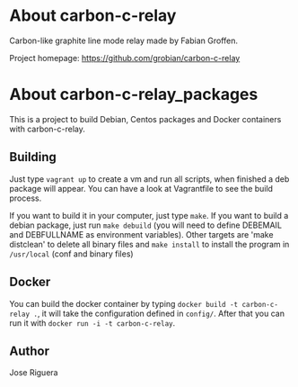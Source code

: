 About carbon-c-relay
====================

Carbon-like graphite line mode relay made by Fabian Groffen.

Project homepage: https://github.com/grobian/carbon-c-relay 


About carbon-c-relay_packages
=============================

This is a project to build Debian, Centos packages and Docker containers
with carbon-c-relay. 


Building
--------
Just type `vagrant up` to create a vm and run all scripts, when finished 
a deb package will appear. You can have a look at Vagrantfile to see the 
build process.

If you want to build it in your computer, just type `make`. If you want 
to build a debian package, just run `make debuild` (you will need to 
define DEBEMAIL and DEBFULLNAME as environment variables). Other targets 
are 'make distclean' to delete all binary files and `make install` to 
install the program in `/usr/local` (conf and binary files)


Docker
------

You can build the docker container by typing `docker build -t carbon-c-relay .`, 
it will take the configuration defined in `config/`. After that you can 
run it with `docker run -i -t carbon-c-relay`.


Author
------
Jose Riguera
